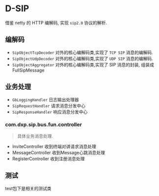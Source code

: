 # D-SIP

借鉴 netty 的 HTTP 编解码, 实现 `sip2.0` 协议的解析.

## 编解码

- `SipObjectTcpDecoder` 对外的核心编解码类,实现了 `TCP SIP` 消息的编解码.  
- `SipObjectUdpDecoder` 对外的核心编解码类,实现了 `UDP SIP` 消息的编解码.  
- `SipObjectAggregator` 对外的核心编解码类,实现了 SIP 消息的封装, 组装成 FullSipMessage  

## 业务处理

- `GbLoggingHandler` 日志输出处理器
- `SipRequestHandler` 请求消息分发中心
- `SipResponseHandler` 响应消息分发中心

### com.dxp.sip.bus.fun.controller

> 具体业务消息处理.

- InviteController 收到终端对讲请求消息处理
- MessageController 收到Message心跳消息处理
- RegisterController 收到注册消息处理

## 测试

test包下是相关的测试类